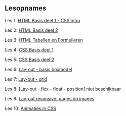 ## Lesopnames


Les 1: [HTML Basis deel 1 - CSS intro](https://hogent.sharepoint.com/:v:/s/WebDevelopmentI-VC77/ER7_pgBGHghOo4hL6xpO9WMBybZ6nvoGVz0NYjEyQ5BtHg?e=PFTecw&nav=eyJyZWZlcnJhbEluZm8iOnsicmVmZXJyYWxBcHAiOiJTdHJlYW1XZWJBcHAiLCJyZWZlcnJhbFZpZXciOiJTaGFyZURpYWxvZyIsInJlZmVycmFsQXBwUGxhdGZvcm0iOiJXZWIiLCJyZWZlcnJhbE1vZGUiOiJ2aWV3In19)

Les 2: [HTML Basis deel 2](https://hogent.sharepoint.com/:v:/s/WebDevelopmentI-VC77/Eb-nZ04Rk3lKnf1QwQgAdeUB-vz_DbVH-pj0bv9zna1o8g?e=lVf1dk&nav=eyJyZWZlcnJhbEluZm8iOnsicmVmZXJyYWxBcHAiOiJTdHJlYW1XZWJBcHAiLCJyZWZlcnJhbFZpZXciOiJTaGFyZURpYWxvZyIsInJlZmVycmFsQXBwUGxhdGZvcm0iOiJXZWIiLCJyZWZlcnJhbE1vZGUiOiJ2aWV3In19)


Les 3: [HTML Tabellen en Formulieren](https://hogent.sharepoint.com/:v:/s/WebDevelopmentI-VC77/EY6wxDt7UttNrqPef_3i_tcB29QNVE3QHYiJMbhmdi9KHg?e=N45aWf&nav=eyJyZWZlcnJhbEluZm8iOnsicmVmZXJyYWxBcHAiOiJTdHJlYW1XZWJBcHAiLCJyZWZlcnJhbFZpZXciOiJTaGFyZURpYWxvZyIsInJlZmVycmFsQXBwUGxhdGZvcm0iOiJXZWIiLCJyZWZlcnJhbE1vZGUiOiJ2aWV3In19)


Les 4: [CSS Basis deel 1](https://hogent.sharepoint.com/:v:/s/WebDevelopmentI-VC77/EetxCk3dcyZOidaCcuR-roQBo6q4esYHWx97Oyx6hXeqZQ?e=QbVEk5&nav=eyJyZWZlcnJhbEluZm8iOnsicmVmZXJyYWxBcHAiOiJTdHJlYW1XZWJBcHAiLCJyZWZlcnJhbFZpZXciOiJTaGFyZURpYWxvZyIsInJlZmVycmFsQXBwUGxhdGZvcm0iOiJXZWIiLCJyZWZlcnJhbE1vZGUiOiJ2aWV3In19)


Les 5: [CSS Basis deel 2](https://hogent.sharepoint.com/:v:/s/WebDevelopmentI-VC77/EUwUav588YhGrbcUYBYwsuMBhoegAIztAPIhuJbdGJZHKg?e=9Pkhrv&nav=eyJyZWZlcnJhbEluZm8iOnsicmVmZXJyYWxBcHAiOiJTdHJlYW1XZWJBcHAiLCJyZWZlcnJhbFZpZXciOiJTaGFyZURpYWxvZyIsInJlZmVycmFsQXBwUGxhdGZvcm0iOiJXZWIiLCJyZWZlcnJhbE1vZGUiOiJ2aWV3In19)


Les 6: [Lay-out - basis boxmodel](https://hogent.sharepoint.com/:v:/s/WebDevelopmentI-VC77/EZZoxAQpVq1Htw7CpaW332UBFtTRZm0xgI5geTVxRZTr4A?e=5pOTZH&nav=eyJyZWZlcnJhbEluZm8iOnsicmVmZXJyYWxBcHAiOiJTdHJlYW1XZWJBcHAiLCJyZWZlcnJhbFZpZXciOiJTaGFyZURpYWxvZyIsInJlZmVycmFsQXBwUGxhdGZvcm0iOiJXZWIiLCJyZWZlcnJhbE1vZGUiOiJ2aWV3In19)

Les 7: [Lay-out - grid](https://hogent.sharepoint.com/:v:/s/WebDevelopmentI-VC77/EbKMJDFFLQJGh5lOKOdveeYB_vQ4kAz5-oJ9DQPUl2WZww?e=ek3Og0&nav=eyJyZWZlcnJhbEluZm8iOnsicmVmZXJyYWxBcHAiOiJTdHJlYW1XZWJBcHAiLCJyZWZlcnJhbFZpZXciOiJTaGFyZURpYWxvZy1MaW5rIiwicmVmZXJyYWxBcHBQbGF0Zm9ybSI6IldlYiIsInJlZmVycmFsTW9kZSI6InZpZXcifX0%3D)

Les 8: [Lay-out - flex - float - position]
niet beschikbaar


Les 9: [Lay-out resonsive: pages en images](https://hogent.sharepoint.com/:v:/s/WebDevelopmentI-VC77/EVc4Myf11kVCp-KqeWxrnwMBcuWn0LzxJT6DXCkJ7oV3Cg?e=eLr7tv&nav=eyJyZWZlcnJhbEluZm8iOnsicmVmZXJyYWxBcHAiOiJTdHJlYW1XZWJBcHAiLCJyZWZlcnJhbFZpZXciOiJTaGFyZURpYWxvZy1MaW5rIiwicmVmZXJyYWxBcHBQbGF0Zm9ybSI6IldlYiIsInJlZmVycmFsTW9kZSI6InZpZXcifX0%3D)

Les 10: [Animaties in CSS](https://hogent.sharepoint.com/:v:/s/WebDevelopmentI-VC77/Eas-CwQrlmZLto1sqC1UUREBlAMkZwYc4Lt7bzlga1QJ7Q?e=HBbNAk&nav=eyJyZWZlcnJhbEluZm8iOnsicmVmZXJyYWxBcHAiOiJTdHJlYW1XZWJBcHAiLCJyZWZlcnJhbFZpZXciOiJTaGFyZURpYWxvZy1MaW5rIiwicmVmZXJyYWxBcHBQbGF0Zm9ybSI6IldlYiIsInJlZmVycmFsTW9kZSI6InZpZXcifX0%3D)


